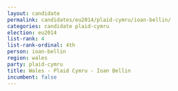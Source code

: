 ```yaml
---
layout: candidate
permalink: candidates/eu2014/plaid-cymru/ioan-bellin/
categories: candidate plaid-cymru
election: eu2014
list-rank: 4
list-rank-ordinal: 4th
person: ioan-bellin
region: wales
party: plaid-cymru
title: Wales - Plaid Cymru - Ioan Bellin
incumbent: false
---
```

